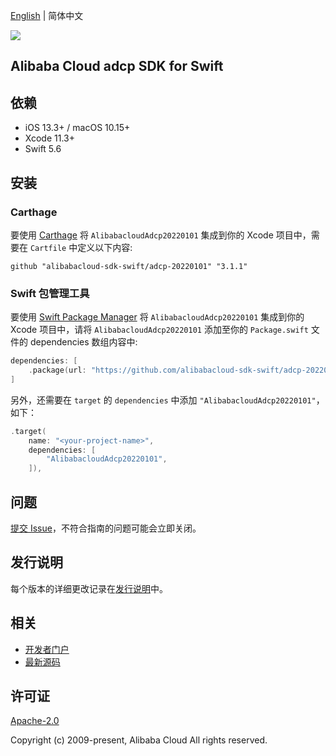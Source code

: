 [English](README.md) | 简体中文

![](https://aliyunsdk-pages.alicdn.com/icons/AlibabaCloud.svg)

## Alibaba Cloud adcp SDK for Swift

## 依赖

- iOS 13.3+ / macOS 10.15+
- Xcode 11.3+
- Swift 5.6

## 安装

### Carthage

要使用 [Carthage](https://github.com/Carthage/Carthage) 将 `AlibabacloudAdcp20220101` 集成到你的 Xcode 项目中，需要在 `Cartfile` 中定义以下内容:

```ogdl
github "alibabacloud-sdk-swift/adcp-20220101" "3.1.1"
```

### Swift 包管理工具

要使用 [Swift Package Manager](https://swift.org/package-manager/) 将 `AlibabacloudAdcp20220101` 集成到你的 Xcode 项目中，请将 `AlibabacloudAdcp20220101` 添加至你的 `Package.swift` 文件的 dependencies 数组内容中:

```swift
dependencies: [
    .package(url: "https://github.com/alibabacloud-sdk-swift/adcp-20220101.git", from: "3.1.1")
]
```

另外，还需要在 `target` 的 `dependencies` 中添加 `"AlibabacloudAdcp20220101"`，如下：

```swift
.target(
    name: "<your-project-name>",
    dependencies: [
        "AlibabacloudAdcp20220101",
    ]),
```

## 问题

[提交 Issue](https://github.com/alibabacloud-sdk-swift/adcp-20220101/issues/new)，不符合指南的问题可能会立即关闭。

## 发行说明

每个版本的详细更改记录在[发行说明](./ChangeLog.txt)中。

## 相关

* [开发者门户](https://next.api.aliyun.com/home)
* [最新源码](https://github.com/alibabacloud-sdk-swift/adcp-20220101)

## 许可证

[Apache-2.0](http://www.apache.org/licenses/LICENSE-2.0)

Copyright (c) 2009-present, Alibaba Cloud All rights reserved.
